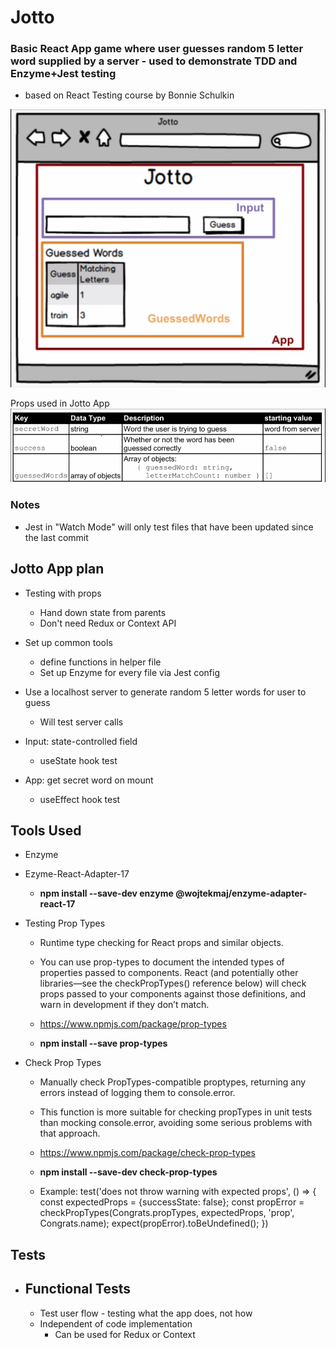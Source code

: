 # Jotto

### Basic React App game where user guesses random 5 letter word supplied by a server - used to demonstrate TDD and Enzyme+Jest testing

-   based on React Testing course by Bonnie Schulkin

![jotto-mock-wireframe](https://raw.githubusercontent.com/kawgh1/jotto-testing-demo/7a7c412269cbb20437ea41e5f594f0c3b46d5614/jotto-app-wireframe-mock.png)

Props used in Jotto App
![jotto-props](https://raw.githubusercontent.com/kawgh1/jotto-testing-demo/7a7c412269cbb20437ea41e5f594f0c3b46d5614/jotto-props.png)

### Notes

-   Jest in "Watch Mode" will only test files that have been updated since the last commit

## Jotto App plan

-   Testing with props
    -   Hand down state from parents
    -   Don't need Redux or Context API
-   Set up common tools
    -   define functions in helper file
    -   Set up Enzyme for every file via Jest config
-   Use a localhost server to generate random 5 letter words for user to guess

    -   Will test server calls

-   Input: state-controlled field
    -   useState hook test
-   App: get secret word on mount
    -   useEffect hook test

## Tools Used

-   Enzyme
-   Ezyme-React-Adapter-17

    -   **npm install --save-dev enzyme @wojtekmaj/enzyme-adapter-react-17**

-   Testing Prop Types

    -   Runtime type checking for React props and similar objects.

    -   You can use prop-types to document the intended types of properties passed to components. React (and potentially other libraries—see the checkPropTypes() reference below) will check props passed to your components against those definitions, and warn in development if they don’t match.
    -   https://www.npmjs.com/package/prop-types
    -   **npm install --save prop-types**

-   Check Prop Types

    -   Manually check PropTypes-compatible proptypes, returning any errors instead of logging them to console.error.

    -   This function is more suitable for checking propTypes in unit tests than mocking console.error, avoiding some serious problems with that approach.
    -   https://www.npmjs.com/package/check-prop-types
    -   **npm install --save-dev check-prop-types**
    -   Example:
        test('does not throw warning with expected props', () => {
        const expectedProps = {successState: false};
        const propError = checkPropTypes(Congrats.propTypes, expectedProps, 'prop', Congrats.name);
        expect(propError).toBeUndefined();
        })

## Tests

-   ## Functional Tests
    -   Test user flow - testing what the app does, not how
    -   Independent of code implementation
        -   Can be used for Redux or Context
